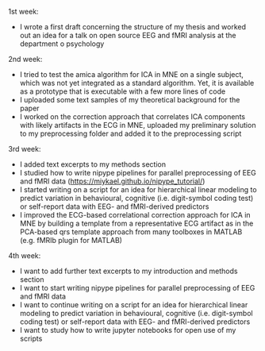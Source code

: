 1st week:
- I wrote a first draft concerning the structure of my thesis and worked out an idea for a talk on open source EEG and fMRI analysis at the department o psychology

2nd week:
-	I tried to test the amica algorithm for ICA in MNE on a single subject, which was not yet integrated as a standard algorithm. Yet, it is available as a prototype that is executable with a few more lines of code
- I uploaded some text samples of my theoretical background for the paper
- I worked on the correction approach that correlates ICA components with likely artifacts in the ECG in MNE, uploaded my preliminary solution to my preprocessing folder and added it to the preprocessing script

3rd week:
- I added text excerpts to my methods section
- I studied how to write nipype pipelines for parallel preprocessing of EEG and fMRI data (https://miykael.github.io/nipype_tutorial/)
- I started writing on a script for an idea for hierarchical linear modeling to predict variation in behavioural, cognitive (i.e. digit-symbol coding test) or self-report data with EEG- and fMRI-derived predictors
- I improved the ECG-based correlational correction approach for ICA in MNE by building a template from a representative ECG artifact as in the PCA-based qrs template approach from many toolboxes in MATLAB (e.g. fMRIb plugin for MATLAB)

4th week:
- I want to add further text excerpts to my introduction and methods section
- I want to start writing nipype pipelines for parallel preprocessing of EEG and fMRI data
- I want to continue writing on a script for an idea for hierarchical linear modeling to predict variation in behavioural, cognitive (i.e. digit-symbol coding test) or self-report data with EEG- and fMRI-derived predictors
- I want to study how to write jupyter notebooks for open use of my scripts
